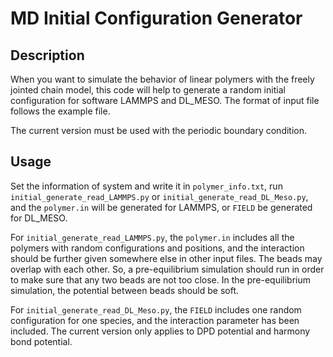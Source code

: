 # MD Initial Configuration Generator

## Description

When you want to simulate the behavior of linear polymers with the freely jointed chain model, this code will help to generate a random initial configuration for software LAMMPS and DL_MESO. The format of input file follows the example file.

The current version must be used with the periodic boundary condition.

## Usage

Set the information of system and write it in `polymer_info.txt`, run `initial_generate_read_LAMMPS.py` or `initial_generate_read_DL_Meso.py`, and the `polymer.in` will be generated for LAMMPS, or `FIELD` be generated for DL_MESO.

For `initial_generate_read_LAMMPS.py`, the `polymer.in` includes all the polymers with random configurations and positions, and the interaction should be further given somewhere else in other input files. The beads may overlap with each other. So, a pre-equilibrium simulation should run in order to make sure that any two beads are not too close. In the pre-equilibrium simulation, the potential between beads should be soft.

For `initial_generate_read_DL_Meso.py`, the `FIELD` includes one random configuration for one species, and the interaction parameter has been included. The current version only applies to DPD potential and harmony bond potential.



